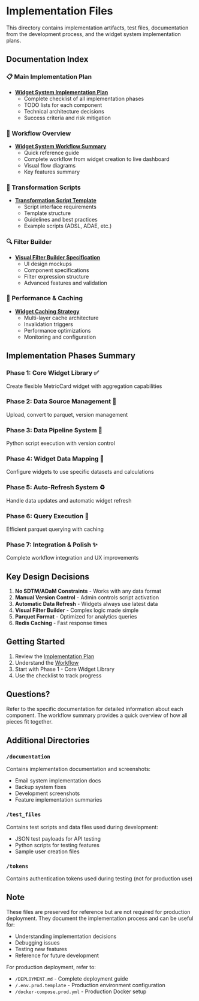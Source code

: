 # Implementation Files

This directory contains implementation artifacts, test files, documentation from the development process, and the widget system implementation plans.

## Documentation Index

### 📋 Main Implementation Plan
- **[Widget System Implementation Plan](./widget-system-implementation-plan.md)**
  - Complete checklist of all implementation phases
  - TODO lists for each component
  - Technical architecture decisions
  - Success criteria and risk mitigation

### 🔄 Workflow Overview
- **[Widget System Workflow Summary](./widget-system-workflow-summary.md)**
  - Quick reference guide
  - Complete workflow from widget creation to live dashboard
  - Visual flow diagrams
  - Key features summary

### 🐍 Transformation Scripts
- **[Transformation Script Template](./transformation-script-template.md)**
  - Script interface requirements
  - Template structure
  - Guidelines and best practices
  - Example scripts (ADSL, ADAE, etc.)

### 🔍 Filter Builder
- **[Visual Filter Builder Specification](./visual-filter-builder-spec.md)**
  - UI design mockups
  - Component specifications
  - Filter expression structure
  - Advanced features and validation

### 💾 Performance & Caching
- **[Widget Caching Strategy](./widget-caching-strategy.md)**
  - Multi-layer cache architecture
  - Invalidation triggers
  - Performance optimizations
  - Monitoring and configuration

## Implementation Phases Summary

### Phase 1: Core Widget Library ✅
Create flexible MetricCard widget with aggregation capabilities

### Phase 2: Data Source Management 📁
Upload, convert to parquet, version management

### Phase 3: Data Pipeline System 🔄
Python script execution with version control

### Phase 4: Widget Data Mapping 🔗
Configure widgets to use specific datasets and calculations

### Phase 5: Auto-Refresh System ♻️
Handle data updates and automatic widget refresh

### Phase 6: Query Execution 🚀
Efficient parquet querying with caching

### Phase 7: Integration & Polish ✨
Complete workflow integration and UX improvements

## Key Design Decisions

1. **No SDTM/ADaM Constraints** - Works with any data format
2. **Manual Version Control** - Admin controls script activation
3. **Automatic Data Refresh** - Widgets always use latest data
4. **Visual Filter Builder** - Complex logic made simple
5. **Parquet Format** - Optimized for analytics queries
6. **Redis Caching** - Fast response times

## Getting Started

1. Review the [Implementation Plan](./widget-system-implementation-plan.md)
2. Understand the [Workflow](./widget-system-workflow-summary.md)
3. Start with Phase 1 - Core Widget Library
4. Use the checklist to track progress

## Questions?

Refer to the specific documentation for detailed information about each component. The workflow summary provides a quick overview of how all pieces fit together.

## Additional Directories

### `/documentation`
Contains implementation documentation and screenshots:
- Email system implementation docs
- Backup system fixes
- Development screenshots
- Feature implementation summaries

### `/test_files`
Contains test scripts and data files used during development:
- JSON test payloads for API testing
- Python scripts for testing features
- Sample user creation files

### `/tokens`
Contains authentication tokens used during testing (not for production use)

## Note
These files are preserved for reference but are not required for production deployment. They document the implementation process and can be useful for:
- Understanding implementation decisions
- Debugging issues
- Testing new features
- Reference for future development

For production deployment, refer to:
- `/DEPLOYMENT.md` - Complete deployment guide
- `/.env.prod.template` - Production environment configuration
- `/docker-compose.prod.yml` - Production Docker setup